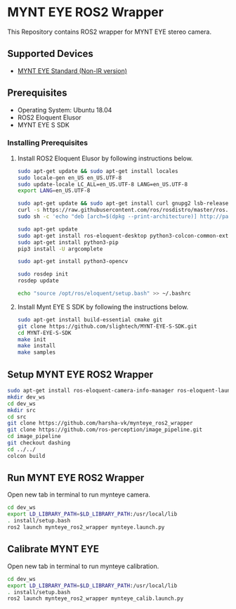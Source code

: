 # MYNT EYE ROS2 Wrapper

This Repository contains ROS2 wrapper for MYNT EYE stereo camera.

## Supported Devices

- [MYNT EYE Standard (Non-IR version)](https://www.mynteye.com/products/mynt-eye-stereo-camera?variant=13183676973079)

## Prerequisites

- Operating System: Ubuntu 18.04
- ROS2 Eloquent Elusor
- MYNT EYE S SDK

### Installing Prerequisites

1. Install ROS2 Eloquent Elusor by following instructions below.

    ```bash
    sudo apt-get update && sudo apt-get install locales
    sudo locale-gen en_US en_US.UTF-8
    sudo update-locale LC_ALL=en_US.UTF-8 LANG=en_US.UTF-8
    export LANG=en_US.UTF-8

    sudo apt-get update && sudo apt-get install curl gnupg2 lsb-release
    curl -s https://raw.githubusercontent.com/ros/rosdistro/master/ros.asc | sudo apt-key add -
    sudo sh -c 'echo "deb [arch=$(dpkg --print-architecture)] http://packages.ros.org/ros2/ubuntu $(lsb_release -cs) main" > /etc/apt/sources.list.d/ros2-latest.list'

    sudo apt-get update
    sudo apt-get install ros-eloquent-desktop python3-colcon-common-extensions python3-rosdep
    sudo apt-get install python3-pip
    pip3 install -U argcomplete

    sudo apt-get install python3-opencv

    sudo rosdep init
    rosdep update

    echo "source /opt/ros/eloquent/setup.bash" >> ~/.bashrc
    ```

2. Install Mynt EYE S SDK by following the instructions below.

    ```bash
    sudo apt-get install build-essential cmake git
    git clone https://github.com/slightech/MYNT-EYE-S-SDK.git
    cd MYNT-EYE-S-SDK
    make init
    make install
    make samples
    ```

## Setup MYNT EYE ROS2 Wrapper

```bash
sudo apt-get install ros-eloquent-camera-info-manager ros-eloquent-launch-testing-ament-cmake
mkdir dev_ws
cd dev_ws
mkdir src
cd src
git clone https://github.com/harsha-vk/mynteye_ros2_wrapper
git clone https://github.com/ros-perception/image_pipeline.git
cd image_pipeline
git checkout dashing
cd ../../
colcon build
```

## Run MYNT EYE ROS2 Wrapper

Open new tab in terminal to run mynteye camera.

```bash
cd dev_ws
export LD_LIBRARY_PATH=$LD_LIBRARY_PATH:/usr/local/lib
. install/setup.bash
ros2 launch mynteye_ros2_wrapper mynteye.launch.py
```

## Calibrate MYNT EYE

Open new tab in terminal to run mynteye calibration.

```bash
cd dev_ws
export LD_LIBRARY_PATH=$LD_LIBRARY_PATH:/usr/local/lib
. install/setup.bash
ros2 launch mynteye_ros2_wrapper mynteye_calib.launch.py
```
